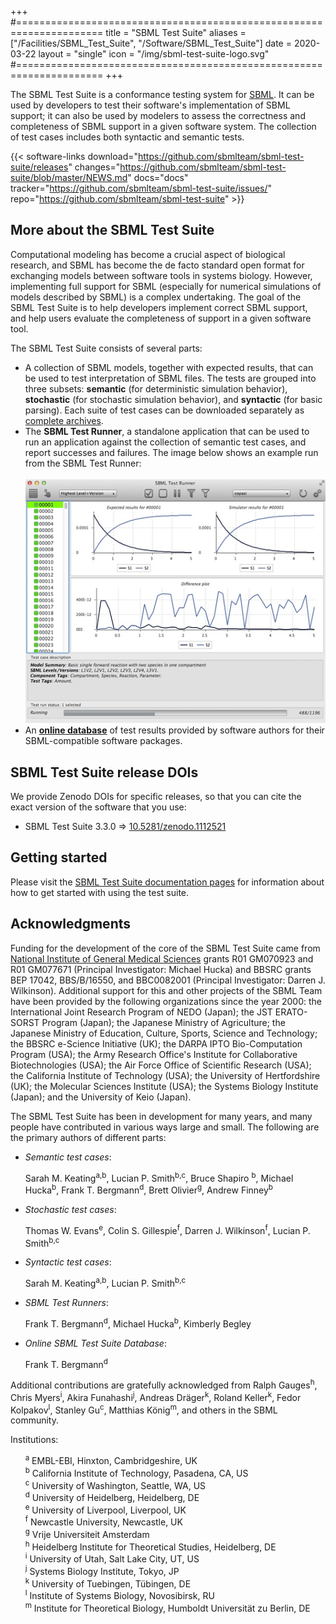 +++
#=====================================================================
title  = "SBML Test Suite"
aliases = ["/Facilities/SBML_Test_Suite", "/Software/SBML_Test_Suite"]
date   = 2020-03-22
layout = "single"
icon   = "/img/sbml-test-suite-logo.svg"
#=====================================================================
+++

The SBML Test Suite is a conformance testing system for [SBML](http://sbml.org). It can be used by developers to test their software's implementation of SBML support; it can also be used by modelers to assess the correctness and completeness of SBML support in a given software system.  The collection of test cases includes both syntactic and semantic tests.

{{< software-links download="https://github.com/sbmlteam/sbml-test-suite/releases" changes="https://github.com/sbmlteam/sbml-test-suite/blob/master/NEWS.md"
docs="docs" tracker="https://github.com/sbmlteam/sbml-test-suite/issues/" repo="https://github.com/sbmlteam/sbml-test-suite" >}}


## More about the SBML Test Suite

Computational modeling has become a crucial aspect of biological research, and SBML has become the de facto standard open format for exchanging models between software tools in systems biology. However, implementing full support for SBML (especially for numerical simulations of models described by SBML) is a complex undertaking.  The goal of the SBML Test Suite is to help developers implement correct SBML support, and help users evaluate the completeness of support in a given software tool.

The SBML Test Suite consists of several parts:
* A collection of SBML models, together with expected results, that can be used to test interpretation of SBML files.  The tests are grouped into three subsets: **semantic** (for deterministic simulation behavior), **stochastic** (for stochastic simulation behavior), and **syntactic** (for basic parsing).  Each suite of test cases can be downloaded separately as [complete archives](http://github.com/sbmlteam/sbml-test-suite/releases).
* The **SBML Test Runner**, a standalone application that can be used to run an application against the collection of semantic test cases, and report successes and failures.  The image below shows an example run from the SBML Test Runner:<br><br>
<img class="center screenshot" src="example-run.png"/><br>
* An [**online database**](http://raterule.caltech.edu/Facilities/Database) of test results provided by software authors for their SBML-compatible software packages.


## SBML Test Suite release DOIs

We provide Zenodo DOIs for specific releases, so that you can cite the exact version of the software that you use:

* SBML Test Suite 3.3.0 ⇒ [10.5281/zenodo.1112521 ](https://zenodo.org/record/1112521#.WjFlb7aZMUE)


## Getting started

Please visit the [SBML Test Suite documentation pages](docs) for information about how to get started with using the test suite.


## Acknowledgments

Funding for the development of the core of the SBML Test Suite came from [National Institute of General Medical Sciences](https://www.nigms.nih.gov) grants R01&nbsp;GM070923 and R01&nbsp;GM077671 (Principal Investigator: Michael Hucka) and BBSRC grants BEP&nbsp;17042, BBS/B/16550, and BBC0082001 (Principal Investigator: Darren J. Wilkinson). Additional support for this and other projects of the SBML Team have been provided by the following organizations since the year 2000: the International Joint Research Program of NEDO (Japan); the JST ERATO-SORST Program (Japan); the Japanese Ministry of Agriculture; the Japanese Ministry of Education, Culture, Sports, Science and Technology; the BBSRC e-Science Initiative (UK); the DARPA IPTO Bio-Computation Program (USA); the Army Research Office's Institute for Collaborative Biotechnologies (USA); the Air Force Office of Scientific Research (USA); the California Institute of Technology (USA); the University of Hertfordshire (UK); the Molecular Sciences Institute (USA); the Systems Biology Institute (Japan); and the University of Keio (Japan).

The SBML Test Suite has been in development for many years, and many people have contributed in various ways large and small.  The following are the primary authors of different parts:

* *Semantic test cases*:

  Sarah M. Keating<sup>a,b</sup>, Lucian P. Smith<sup>b,c</sup>, Bruce Shapiro <sup>b</sup>, Michael Hucka<sup>b</sup>, Frank T. Bergmann<sup>d</sup>, Brett Olivier<sup>g</sup>, Andrew Finney<sup>b</sup>

* *Stochastic test cases*:

  Thomas W. Evans<sup>e</sup>, Colin S. Gillespie<sup>f</sup>, Darren J. Wilkinson<sup>f</sup>, Lucian P. Smith<sup>b,c</sup>
   
* *Syntactic test cases*:

  Sarah M. Keating<sup>a,b</sup>, Lucian P. Smith<sup>b,c</sup>

* *SBML Test Runners*:

  Frank T. Bergmann<sup>d</sup>, Michael Hucka<sup>b</sup>, Kimberly Begley

* *Online SBML Test Suite Database*:

  Frank T. Bergmann<sup>d</sup>

Additional contributions are gratefully acknowledged from Ralph Gauges<sup>h</sup>, Chris Myers<sup>i</sup>, Akira Funahashi<sup>j</sup>, Andreas Dräger<sup>k</sup>, Roland Keller<sup>k</sup>, Fedor Kolpakov<sup>l</sup>, Stanley Gu<sup>c</sup>, Matthias König<sup>m</sup>, and others in the SBML community.

Institutions:

&nbsp;&nbsp;&nbsp;&nbsp;&nbsp;&nbsp;<sup>a</sup> EMBL-EBI, Hinxton, Cambridgeshire, UK<br>
&nbsp;&nbsp;&nbsp;&nbsp;&nbsp;&nbsp;<sup>b</sup> California Institute of Technology, Pasadena, CA, US<br>
&nbsp;&nbsp;&nbsp;&nbsp;&nbsp;&nbsp;<sup>c</sup> University of Washington, Seattle, WA, US<br>
&nbsp;&nbsp;&nbsp;&nbsp;&nbsp;&nbsp;<sup>d</sup> University of Heidelberg, Heidelberg, DE<br>
&nbsp;&nbsp;&nbsp;&nbsp;&nbsp;&nbsp;<sup>e</sup> University of Liverpool, Liverpool, UK<br>
&nbsp;&nbsp;&nbsp;&nbsp;&nbsp;&nbsp;<sup>f</sup> Newcastle University, Newcastle, UK<br>
&nbsp;&nbsp;&nbsp;&nbsp;&nbsp;&nbsp;<sup>g</sup> Vrije Universiteit Amsterdam<br>
&nbsp;&nbsp;&nbsp;&nbsp;&nbsp;&nbsp;<sup>h</sup> Heidelberg Institute for Theoretical Studies, Heidelberg, DE<br>
&nbsp;&nbsp;&nbsp;&nbsp;&nbsp;&nbsp;<sup>i</sup> University of Utah, Salt Lake City, UT, US<br>
&nbsp;&nbsp;&nbsp;&nbsp;&nbsp;&nbsp;<sup>j</sup> Systems Biology Institute, Tokyo, JP<br>
&nbsp;&nbsp;&nbsp;&nbsp;&nbsp;&nbsp;<sup>k</sup> University of Tuebingen, Tübingen, DE<br>
&nbsp;&nbsp;&nbsp;&nbsp;&nbsp;&nbsp;<sup>l</sup> Institute of Systems Biology, Novosibirsk, RU   <br>
&nbsp;&nbsp;&nbsp;&nbsp;&nbsp;&nbsp;<sup>m</sup> Institute for Theoretical Biology, Humboldt Universität zu Berlin, DE
